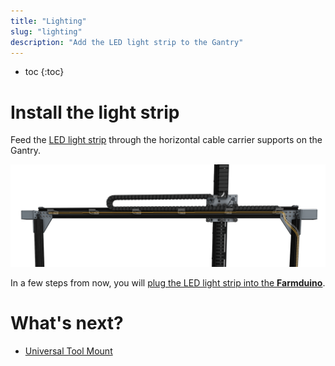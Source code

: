 ```yaml
---
title: "Lighting"
slug: "lighting"
description: "Add the LED light strip to the Gantry"
---
```


* toc
{:toc}


# Install the light strip

Feed the [LED light strip](../../Extras/bom/electronics-and-wiring.md#led-strip) through the horizontal cable carrier supports on the Gantry.

![lights](_images/lights.png)

In a few steps from now, you will [plug the LED light strip into the **Farmduino**](../electronics.md#step-2-connect-the-peripherals).

# What's next?

 * [Universal Tool Mount](../tools/utm.md)
